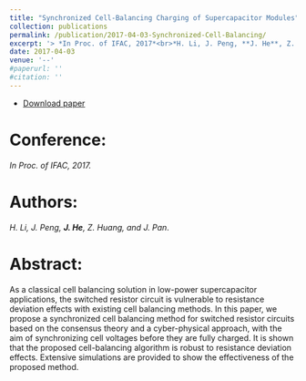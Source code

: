 ```yaml
---
title: "Synchronized Cell-Balancing Charging of Supercapacitor Modules"
collection: publications
permalink: /publication/2017-04-03-Synchronized-Cell-Balancing/
excerpt: '> *In Proc. of IFAC, 2017*<br>*H. Li, J. Peng, **J. He**, Z. Huang, and J. Pan*.'
date: 2017-04-03
venue: '--'
#paperurl: ''
#citation: ''
---
```

- [Download paper](https://www.sciencedirect.com/science/article/pii/S2405896317308868)

Conference:
===
*In Proc. of IFAC, 2017.* 

Authors: 
===
*H. Li, J. Peng, **J. He**, Z. Huang, and J. Pan*.

Abstract: 
===
As a classical cell balancing solution in low-power supercapacitor applications, the switched resistor circuit is vulnerable to resistance deviation effects with existing cell balancing methods. In this paper, we propose a synchronized cell balancing method for switched resistor circuits based on the consensus theory and a cyber-physical approach, with the aim of synchronizing cell voltages before they are fully charged. It is shown that the proposed cell-balancing algorithm is robust to resistance deviation effects. Extensive simulations are provided to show the effectiveness of the proposed method.
